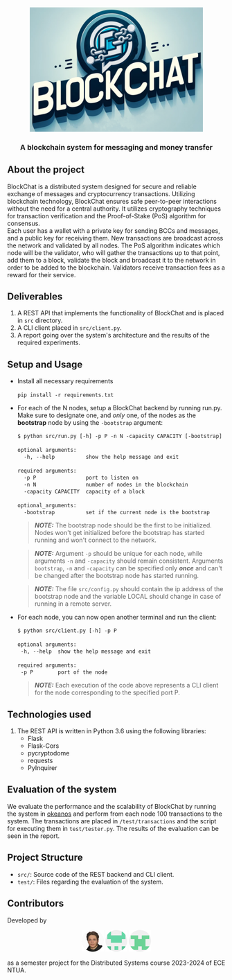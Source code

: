 <p align="center">
    <br>
    <img src="etc/logo.png" alt="Blockchat" width="400"/>
    <br>
<p>

<h3 align="center">
A blockchain system for messaging and money transfer
</h3>


## About the project

BlockChat is a distributed system designed for secure and reliable exchange of messages and cryptocurrency transactions. Utilizing blockchain technology, BlockChat ensures safe peer-to-peer interactions without the need for a central authority. It utilizes cryptography techniques for transaction verification and the Proof-of-Stake (PoS) algorithm for consensus. <br>
Each user has a wallet with a private key for sending BCCs and messages, and a public key for receiving them. New transactions are broadcast across the network and validated by all nodes. The PoS algorithm indicates which node will be the validator, who will gather the transactions up to that point, add them to a block, validate the block and broadcast it to the network in order to be added to the blockchain. Validators receive transaction fees as a reward for their service.


## Deliverables

1. A REST API that implements the functionality of BlockChat and is placed in `src` directory.
2. A CLI client placed in `src/client.py`.
3. A report going over the system's architecture and the results of the required experiments.

## Setup and Usage

- Install all necessary requirements

    `pip install -r requirements.txt`

- For each of the N nodes, setup a BlockChat backend by running run.py. Make sure to designate one, and *only* one, of the nodes as the **bootstrap** node by using the `-bootstrap` argument:

    ```
    $ python src/run.py [-h] -p P -n N -capacity CAPACITY [-bootstrap]
    
    optional arguments:
      -h, --help          show the help message and exit

    required arguments:
      -p P                port to listen on
      -n N                number of nodes in the blockchain
      -capacity CAPACITY  capacity of a block

    optional_arguments:
      -bootstrap          set if the current node is the bootstrap
    ```

    > **_NOTE:_** The bootstrap node should be the first to be initialized. Nodes won't get initialized before the bootstrap has started running and won't connect to the network.

    > **_NOTE:_** Argument `-p` should be unique for each node, while arguments `-n` and `-capacity` should remain consistent. Arguments `bootstrap`, `-n` and `-capacity` can be specified only ***once*** and can't be changed after the bootstrap node has started running.
    
    > **_NOTE:_** The file `src/config.py` should contain the ip address of the bootstrap node and the variable LOCAL should change in case of running in a remote server.

- For each node, you can now open another terminal and run the client:

     ```
     $ python src/client.py [-h] -p P

    optional arguments:
      -h, --help  show the help message and exit

    required arguments:
      -p P        port of the node
    ```

    > **_NOTE:_** Each execution of the code above represents a CLI client for the node corresponding to the specified port P.


## Technologies used

1. The REST API is written in Python 3.6 using the following libraries: 
    - Flask
    - Flask-Cors
    - pycryptodome
    - requests
    - PyInquirer

## Evaluation of the system

We evaluate the performance and the scalability of BlockChat by running the system in [okeanos](https://okeanos-knossos.grnet.gr/home/) and perform from each node 100 transactions to the system. The transactions are placed in `/test/transactions` and the script for executing them in `test/tester.py`. The results of the evaluation can be seen in the report.

## Project Structure

- `src/`: Source code of the REST backend and CLI client.
- `test/`: Files regarding the evaluation of the system.

## Contributors

Developed by

<p align="center">
    <a href="https://github.com/petrosrapto"> <img src="etc/petrosrapto.png" width="10%"></a>  <a href="https://github.com/kostis25"><img src="etc/kostis25.png" width="10%"></a>  <a href="https://github.com/GrigoriosTsenos"><img src="etc/GrigoriosTsenos.png" width="10%"></a>
<p>
    
as a semester project for the Distributed Systems course 2023-2024 of ECE NTUA.
